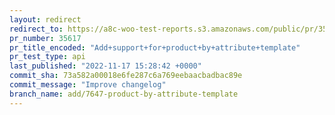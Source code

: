 ```yaml
---
layout: redirect
redirect_to: https://a8c-woo-test-reports.s3.amazonaws.com/public/pr/35617/api/index.html
pr_number: 35617
pr_title_encoded: "Add+support+for+product+by+attribute+template"
pr_test_type: api
last_published: "2022-11-17 15:28:42 +0000"
commit_sha: 73a582a00018e6fe287c6a769eebaacbadbac89e
commit_message: "Improve changelog"
branch_name: add/7647-product-by-attribute-template
---
```

